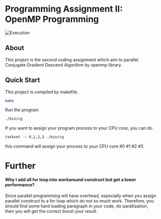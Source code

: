 Programming Assignment II: OpenMP Programming 
==============================================

![Execution](https://imgur.com/eAVno4O)

About
-----
This project is the second coding assignment which aim to parallel Conjugate Gradient Descend Algorithm by openmp library. 

Quick Start
-----------
This project is compiled by makefile.
```sh
make
```

Run the program
```sh
./bin/cg
```

If you want to assign your program process to your CPU core, you can do
```sh
taskset -c 0,1,2,3 ./bin/cg
```
this command will assign your process to your CPU core #0 #1 #2 #3

Further
=======
#### Why I add all for loop into workaround construct but get a lower performance?
Since parallel programming will have overhead, especially when you assign parallel construct to a for loop which do not so much work. Therefore, you should find some hard loading paragraph in your code, do parallization, then you will get the correct boost your result.
